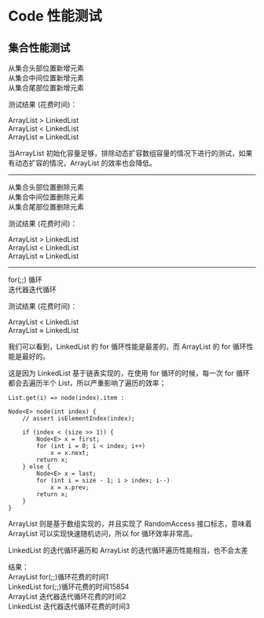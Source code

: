 # Code 性能测试

## 集合性能测试
从集合头部位置新增元素<br>
从集合中间位置新增元素<br>
从集合尾部位置新增元素<br>

测试结果 (花费时间)：

ArrayList > LinkedList<br>
ArrayList < LinkedList<br>
ArrayList ≈ LinkedList<br>

当ArrayList 初始化容量足够，排除动态扩容数组容量的情况下进行的测试，如果有动态扩容的情况，ArrayList 的效率也会降低。

-------------------------

从集合头部位置删除元素<br>
从集合中间位置删除元素<br>
从集合尾部位置删除元素<br>

测试结果 (花费时间)：

ArrayList > LinkedList<br>
ArrayList < LinkedList<br>
ArrayList ≈ LinkedList<br>

--------------------------

for(;;) 循环<br>
迭代器迭代循环

测试结果 (花费时间)：

ArrayList < LinkedList<br>
ArrayList ≈ LinkedList<br>

我们可以看到，LinkedList 的 for 循环性能是最差的，而 ArrayList 的 for 循环性能是最好的。

这是因为 LinkedList 基于链表实现的，在使用 for 循环的时候，每一次 for 循环都会去遍历半个 List，所以严重影响了遍历的效率；
```
List.get(i) => node(index).item :

Node<E> node(int index) {
    // assert isElementIndex(index);

    if (index < (size >> 1)) {
        Node<E> x = first;
        for (int i = 0; i < index; i++)
            x = x.next;
        return x;
    } else {
        Node<E> x = last;
        for (int i = size - 1; i > index; i--)
            x = x.prev;
        return x;
    }
}

```
ArrayList 则是基于数组实现的，并且实现了 RandomAccess 接口标志，意味着 ArrayList 可以实现快速随机访问，所以 for 循环效率非常高。

LinkedList 的迭代循环遍历和 ArrayList 的迭代循环遍历性能相当，也不会太差

结果：<br>
ArrayList for(;;)循环花费的时间1<br>
LinkedList for(;;)循环花费的时间15854<br>
ArrayList 迭代器迭代循环花费的时间2<br>
LinkedList 迭代器迭代循环花费的时间3

